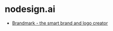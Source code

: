 # nodesign.ai

- [Brandmark - the smart brand and logo creator](https://app.brandmark.io/brandmark/#)
